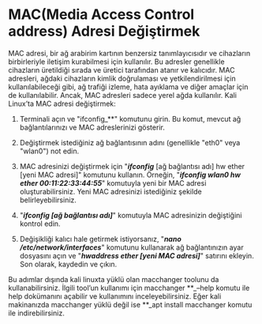 # MAC(Media Access Control address) Adresi Değiştirmek

MAC adresi, bir ağ arabirim kartının benzersiz tanımlayıcısıdır ve cihazların birbirleriyle iletişim kurabilmesi için kullanılır. Bu adresler genellikle cihazların üretildiği sırada ve üretici tarafından atanır ve kalıcıdır. MAC adresleri, ağdaki cihazların kimlik doğrulaması ve yetkilendirilmesi için kullanılabileceği gibi, ağ trafiği izleme, hata ayıklama ve diğer amaçlar için de kullanılabilir. Ancak, MAC adresleri sadece yerel ağda kullanılır.
Kali Linux’ta MAC adresi değiştirmek:
1.	Terminali açın ve "ifconfig_**" komutunu girin. Bu komut, mevcut ağ bağlantılarınızı ve MAC adreslerinizi gösterir.

2.	Değiştirmek istediğiniz ağ bağlantısının adını (genellikle "eth0" veya "wlan0") not edin.

3.	MAC adresinizi değiştirmek için "**_ifconfig_** [ağ bağlantısı adı] hw ether [yeni MAC adresi]" komutunu kullanın. Örneğin, "**_ifconfig wlan0 hw ether 00:11:22:33:44:55_**" komutuyla yeni bir MAC adresi oluşturabilirsiniz. Yeni MAC adresinizi istediğiniz şekilde belirleyebilirsiniz.


4.	"**_ifconfig [ağ bağlantısı adı]_**" komutuyla MAC adresinizin değiştiğini kontrol edin.

5.	Değişikliği kalıcı hale getirmek istiyorsanız, "**_nano /etc/network/interfaces_**" komutunu kullanarak ağ bağlantınızın ayar dosyasını açın ve "**_hwaddress ether [yeni MAC adresi]_**" satırını ekleyin. Son olarak, kaydedin ve çıkın.

Bu adımlar dışında kali linuxta yüklü olan macchanger toolunu da kullanabilirsiniz. İlgili tool’un kullanımı için macchanger **_–help komutu ile help dokümanını açabilir ve kullanımını inceleyebilirsiniz. 
Eğer kali makinanızda macchanger yüklü değil ise **_apt install macchanger komutu ile indirebilirsiniz. 
